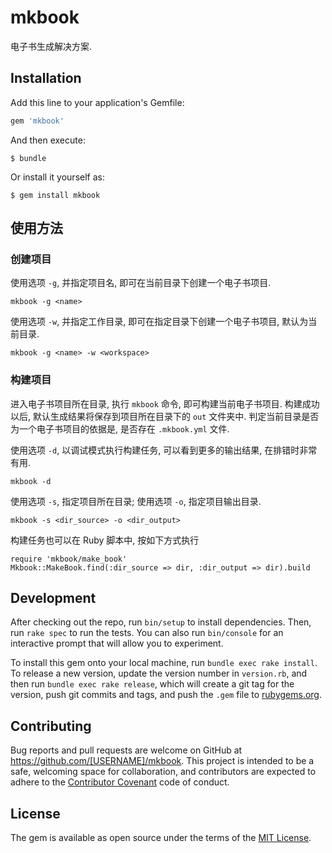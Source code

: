 # mkbook

电子书生成解决方案.

## Installation

Add this line to your application's Gemfile:

```ruby
gem 'mkbook'
```

And then execute:

    $ bundle

Or install it yourself as:

    $ gem install mkbook


## 使用方法

### 创建项目

使用选项 `-g`, 并指定项目名, 即可在当前目录下创建一个电子书项目.

```
mkbook -g <name>
```

使用选项 `-w`, 并指定工作目录, 即可在指定目录下创建一个电子书项目, 默认为当前目录.

```
mkbook -g <name> -w <workspace>
```

### 构建项目

进入电子书项目所在目录, 执行 `mkbook` 命令, 即可构建当前电子书项目.
构建成功以后, 默认生成结果将保存到项目所在目录下的 `out` 文件夹中.
判定当前目录是否为一个电子书项目的依据是, 是否存在 `.mkbook.yml` 文件.

使用选项 `-d`, 以调试模式执行构建任务, 可以看到更多的输出结果, 在排错时非常有用.

```
mkbook -d
```

使用选项 `-s`, 指定项目所在目录;
使用选项 `-o`, 指定项目输出目录.

```
mkbook -s <dir_source> -o <dir_output>
```

构建任务也可以在 Ruby 脚本中, 按如下方式执行

```
require 'mkbook/make_book'
Mkbook::MakeBook.find(:dir_source => dir, :dir_output => dir).build
```

## Development

After checking out the repo, run `bin/setup` to install dependencies. Then, run `rake spec` to run the tests. You can also run `bin/console` for an interactive prompt that will allow you to experiment.

To install this gem onto your local machine, run `bundle exec rake install`. To release a new version, update the version number in `version.rb`, and then run `bundle exec rake release`, which will create a git tag for the version, push git commits and tags, and push the `.gem` file to [rubygems.org](https://rubygems.org).

## Contributing

Bug reports and pull requests are welcome on GitHub at https://github.com/[USERNAME]/mkbook. This project is intended to be a safe, welcoming space for collaboration, and contributors are expected to adhere to the [Contributor Covenant](contributor-covenant.org) code of conduct.


## License

The gem is available as open source under the terms of the [MIT License](http://opensource.org/licenses/MIT).

